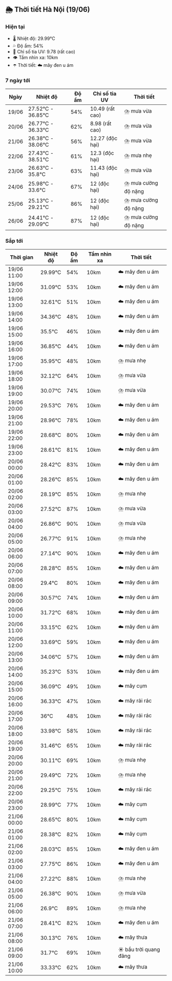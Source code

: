 ## 🌦️ Thời tiết Hà Nội (19/06)

### Hiện tại

- 🌡️ Nhiệt độ: 29.99℃
- 💦 Độ ẩm: 54%
- 🌟 Chỉ số tia UV: 9.78 (rất cao)
- 👁️ Tầm nhìn xa: 10km
- ☂️ Thời tiết: ☁️ mây đen u ám

### 7 ngày tới

| Ngày | Nhiệt độ | Độ ẩm | Chỉ số tia UV | Thời tiết |
| --- | --- | --- | --- | --- |
| 19/06 | 27.52℃ - 36.85℃ | 54% | 10.49 (rất cao) | ⛈️ mưa vừa |
| 20/06 | 26.77℃ - 36.33℃ | 62% | 8.98 (rất cao) | ⛈️ mưa vừa |
| 21/06 | 26.38℃ - 38.06℃ | 56% | 12.27 (độc hại) | ⛈️ mưa vừa |
| 22/06 | 27.43℃ - 38.51℃ | 61% | 12.3 (độc hại) | ⛈️ mưa nhẹ |
| 23/06 | 26.63℃ - 35.8℃ | 63% | 11.43 (độc hại) | ⛈️ mưa vừa |
| 24/06 | 25.98℃ - 33.6℃ | 67% | 12 (độc hại) | ⛈️ mưa cường độ nặng |
| 25/06 | 25.13℃ - 29.21℃ | 86% | 12 (độc hại) | ⛈️ mưa cường độ nặng |
| 26/06 | 24.41℃ - 29.09℃ | 87% | 12 (độc hại) | ⛈️ mưa cường độ nặng |

### Sắp tới

| Thời gian | Nhiệt độ | Độ ẩm | Tầm nhìn xa | Thời tiết |
| --- | --- | --- | --- | --- |
| 19/06 11:00 | 29.99℃ | 54% | 10km | ☁️ mây đen u ám |
| 19/06 12:00 | 31.09℃ | 53% | 10km | ☁️ mây đen u ám |
| 19/06 13:00 | 32.61℃ | 51% | 10km | ☁️ mây đen u ám |
| 19/06 14:00 | 34.36℃ | 48% | 10km | ☁️ mây đen u ám |
| 19/06 15:00 | 35.5℃ | 46% | 10km | ☁️ mây đen u ám |
| 19/06 16:00 | 36.85℃ | 44% | 10km | ☁️ mây đen u ám |
| 19/06 17:00 | 35.95℃ | 48% | 10km | ⛈️ mưa nhẹ |
| 19/06 18:00 | 32.12℃ | 64% | 10km | ⛈️ mưa vừa |
| 19/06 19:00 | 30.07℃ | 74% | 10km | ⛈️ mưa vừa |
| 19/06 20:00 | 29.53℃ | 76% | 10km | ☁️ mây đen u ám |
| 19/06 21:00 | 28.96℃ | 78% | 10km | ☁️ mây đen u ám |
| 19/06 22:00 | 28.68℃ | 80% | 10km | ☁️ mây đen u ám |
| 19/06 23:00 | 28.61℃ | 81% | 10km | ☁️ mây đen u ám |
| 20/06 00:00 | 28.42℃ | 83% | 10km | ☁️ mây đen u ám |
| 20/06 01:00 | 28.26℃ | 85% | 10km | ☁️ mây đen u ám |
| 20/06 02:00 | 28.19℃ | 85% | 10km | ⛈️ mưa nhẹ |
| 20/06 03:00 | 27.52℃ | 87% | 10km | ⛈️ mưa vừa |
| 20/06 04:00 | 26.86℃ | 90% | 10km | ⛈️ mưa vừa |
| 20/06 05:00 | 26.77℃ | 91% | 10km | ⛈️ mưa nhẹ |
| 20/06 06:00 | 27.14℃ | 90% | 10km | ☁️ mây đen u ám |
| 20/06 07:00 | 28.28℃ | 85% | 10km | ☁️ mây đen u ám |
| 20/06 08:00 | 29.4℃ | 80% | 10km | ☁️ mây đen u ám |
| 20/06 09:00 | 30.57℃ | 74% | 10km | ☁️ mây đen u ám |
| 20/06 10:00 | 31.72℃ | 68% | 10km | ☁️ mây đen u ám |
| 20/06 11:00 | 33.15℃ | 62% | 10km | ☁️ mây đen u ám |
| 20/06 12:00 | 33.69℃ | 59% | 10km | ☁️ mây đen u ám |
| 20/06 13:00 | 34.06℃ | 57% | 10km | ☁️ mây đen u ám |
| 20/06 14:00 | 35.23℃ | 53% | 10km | ☁️ mây đen u ám |
| 20/06 15:00 | 36.09℃ | 49% | 10km | ☁️ mây cụm |
| 20/06 16:00 | 36.33℃ | 47% | 10km | ☁️ mây rải rác |
| 20/06 17:00 | 36℃ | 48% | 10km | ☁️ mây rải rác |
| 20/06 18:00 | 33.98℃ | 58% | 10km | ☁️ mây rải rác |
| 20/06 19:00 | 31.46℃ | 65% | 10km | ☁️ mây rải rác |
| 20/06 20:00 | 30.11℃ | 69% | 10km | ⛈️ mưa nhẹ |
| 20/06 21:00 | 29.49℃ | 72% | 10km | ⛈️ mưa nhẹ |
| 20/06 22:00 | 29.25℃ | 75% | 10km | ☁️ mây rải rác |
| 20/06 23:00 | 28.99℃ | 77% | 10km | ☁️ mây cụm |
| 21/06 00:00 | 28.65℃ | 80% | 10km | ☁️ mây cụm |
| 21/06 01:00 | 28.38℃ | 82% | 10km | ☁️ mây cụm |
| 21/06 02:00 | 28.03℃ | 85% | 10km | ☁️ mây đen u ám |
| 21/06 03:00 | 27.75℃ | 86% | 10km | ☁️ mây đen u ám |
| 21/06 04:00 | 27.22℃ | 88% | 10km | ⛈️ mưa nhẹ |
| 21/06 05:00 | 26.38℃ | 90% | 10km | ⛈️ mưa vừa |
| 21/06 06:00 | 26.9℃ | 89% | 10km | ⛈️ mưa nhẹ |
| 21/06 07:00 | 28.41℃ | 82% | 10km | ☁️ mây đen u ám |
| 21/06 08:00 | 30.13℃ | 76% | 10km | ☁️ mây thưa |
| 21/06 09:00 | 31.7℃ | 69% | 10km | ☀️ bầu trời quang đãng |
| 21/06 10:00 | 33.33℃ | 62% | 10km | ☁️ mây thưa |
